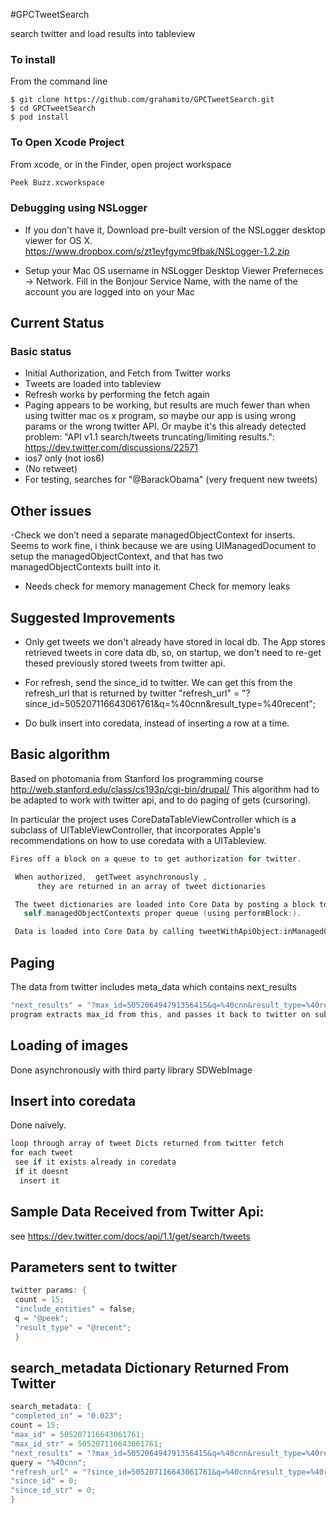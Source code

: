 #GPCTweetSearch

search twitter and load results into tableview

### To install

From the command line

```code
$ git clone https://github.com/grahamito/GPCTweetSearch.git
$ cd GPCTweetSearch
$ pod install
```

### To Open Xcode Project
From xcode, or in the Finder, open project workspace 
```objectivec
Peek Buzz.xcworkspace
```

### Debugging using NSLogger
- If you don't have it, Download  pre-built version of the NSLogger desktop viewer for OS X.
https://www.dropbox.com/s/zt1eyfgymc9fbak/NSLogger-1.2.zip

- Setup your Mac OS username in NSLogger Desktop Viewer
Preferneces -> Network. Fill in the Bonjour Service Name, with the name of the account you are logged into on your Mac

## Current Status

### Basic status
- Initial Authorization, and Fetch from Twitter works
- Tweets are loaded into tableview
- Refresh works by performing the fetch again
- Paging appears to be working, but results are much fewer than when using twitter mac os x program, so maybe our app is using wrong params or the wrong twitter API. Or maybe it's this already detected problem: "API v1.1 search/tweets truncating/limiting results.": https://dev.twitter.com/discussions/22571
- ios7 only (not ios6)
- (No retweet)
- For testing, searches for "@BarackObama" (very frequent new tweets)

## Other issues

-Check we don’t need a separate managedObjectContext for inserts. Seems to work fine, i think because we are using UIManagedDocument to setup the managedObjectContext, and that has two managedObjectContexts built into it.

- Needs check for memory management
Check for memory leaks

## Suggested Improvements

- Only get tweets we don't already have stored in local db. The App stores retrieved tweets in core data db, so, on startup, we don't need to re-get thesed previously stored tweets from twitter api.

- For refresh, send the since_id to twitter. We can get this from the refresh_url that is returned by twitter 
"refresh_url" = "?since_id=505207116643061761&q=%40cnn&result_type=%40recent";

- Do bulk insert into coredata, instead of inserting a row at a time. 


 
## Basic algorithm

Based on photomania from Stanford Ios programming course http://web.stanford.edu/class/cs193p/cgi-bin/drupal/
This algorithm had to be adapted to work with twitter api, and to do paging of gets (cursoring).

In particular the project uses CoreDataTableViewController which is a subclass of UITableViewController, that incorporates Apple's recommendations on how to use coredata with a UITableview.
 
 ```objectivec
 Fires off a block on a queue to to get authorization for twitter.
 
  When authorized,  getTweet asynchronously ,
       they are returned in an array of tweet dictionaries
 
  The tweet dictionaries are loaded into Core Data by posting a block to do so on
    self.managedObjectContexts proper queue (using performBlock:).
 
  Data is loaded into Core Data by calling tweetWithApiObject:inManagedObjectContext: category method.
 ```
 
##  Paging

 The data from twitter includes meta_data which contains next_results
 ```objectivec
 "next_results" = "?max_id=505206494791356415&q=%40cnn&result_type=%40recent";
 program extracts max_id from this, and passes it back to twitter on subsequent calls. 
 ```

## Loading of images
 
 Done asynchronously with third party library SDWebImage
 
## Insert into coredata

 Done naively. 
 
 ```objectivec
 loop through array of tweet Dicts returned from twitter fetch
 for each tweet
  see if it exists already in coredata
  if it doesnt
   insert it
  ``` 

## Sample Data Received from Twitter Api:

 see https://dev.twitter.com/docs/api/1.1/get/search/tweets
 
## Parameters sent to twitter

 
```objectivec
twitter params: {
 count = 15;
 "include_entities" = false;
 q = "@peek";
 "result_type" = "@recent";
 }
 ```
 
## search_metadata Dictionary Returned From Twitter

 ```objectivec
 search_metadata: {
 "completed_in" = "0.023";
 count = 15;
 "max_id" = 505207116643061761;
 "max_id_str" = 505207116643061761;
 "next_results" = "?max_id=505206494791356415&q=%40cnn&result_type=%40recent";
 query = "%40cnn";
 "refresh_url" = "?since_id=505207116643061761&q=%40cnn&result_type=%40recent";
 "since_id" = 0;
 "since_id_str" = 0;
 }
 ```
 
